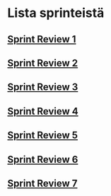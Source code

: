 # Lista sprinteistä

## [Sprint Review 1](SprintReview1.md)

## [Sprint Review 2](SprintReview2.md)

## [Sprint Review 3](SprintReview3.md)

## [Sprint Review 4](SprintReview4.md)

## [Sprint Review 5](SprintReview5.md)

## [Sprint Review 6](SprintReview6.md)

## [Sprint Review 7](SprintReview7.md)
